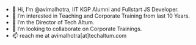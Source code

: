 - 👋 Hi, I’m @avimalhotra, IIT KGP Alumni and Fullstart JS Developer. 
- 👀 I’m interested in Teaching and Corporate Training from last 10 Years.
- 🌱 I’m the Director of Tech Altum.
- 💞️ I’m looking to collaborate on Corporate Trainings.
- 📫 reach me at avimalhotra[at]techaltum.com

<!---
avimalhotra/avimalhotra is a ✨ special ✨ repository because its `README.md` (this file) appears on your GitHub profile.
You can click the Preview link to take a look at your changes.
--->
